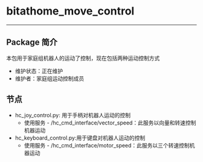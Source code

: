 # bitathome_move_control

---

## Package 简介
本包用于家庭组机器人的运动了控制，现在包括两种运动控制方式

 - 维护状态：正在维护
 - 维护者：家庭组运动控制成员

## 节点
- hc_joy_control.py: 用于手柄对机器人运动的控制
    - 使用服务
          - /hc_cmd_interface/vector_speed：此服务以向量和转速控制机器运动
- hc_keyboard_control.py:用于键盘对机器人运动的控制
    - 使用服务
          - /hc_cmd_interface/motor_speed：此服务以三个转速控制机器运动
